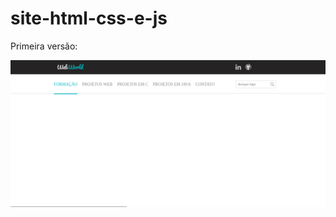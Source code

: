 # site-html-css-e-js

Primeira versão: 

<img src="/img/primeira-versao.png" alt="Primeira verão"/>
